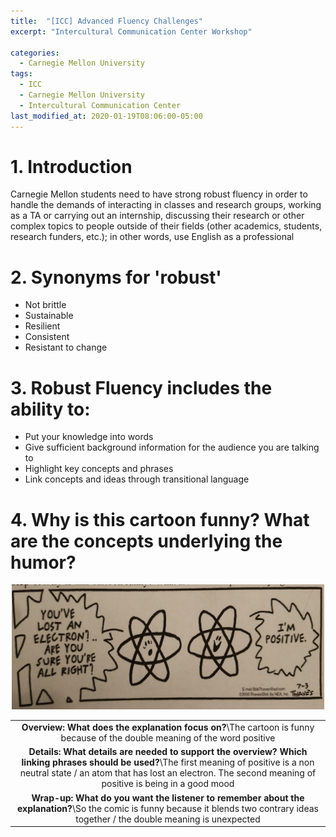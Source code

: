 ```yaml
---
title:  "[ICC] Advanced Fluency Challenges"
excerpt: "Intercultural Communication Center Workshop"

categories:
  - Carnegie Mellon University
tags:
  - ICC
  - Carnegie Mellon University
  - Intercultural Communication Center
last_modified_at: 2020-01-19T08:06:00-05:00
---
```


# 1. Introduction
Carnegie Mellon students need to have strong robust fluency in order to handle the demands of interacting in classes and research groups,
working as a TA or carrying out an internship, discussing their research or other complex topics to people outside of their fields (other
academics, students, research funders, etc.); in other words, use English as a professional
  
# 2. Synonyms for 'robust'
- Not brittle
- Sustainable
- Resilient
- Consistent
- Resistant to change

# 3. Robust Fluency includes the ability to:
- Put your knowledge into words
- Give sufficient background information for the audience you are talking to
- Highlight key concepts and phrases
- Link concepts and ideas through transitional language

# 4. Why is this cartoon funny? What are the concepts underlying the humor?
<p align="center">
  <img width="500" height="200" src="/images/ICC0.png">
</p>

|                                               |
| :-------------------------------------------: |
| **Overview: What does the explanation focus on?**\The cartoon is funny because of the double meaning of the word positive |
| **Details: What details are needed to support the overview? Which linking phrases should be used?**\The first meaning of positive is a non neutral state / an atom that has lost an electron. The second meaning of positive is being in a good mood |
| **Wrap-up: What do you want the listener to remember about the explanation?**\So the comic is funny because it blends two contrary ideas together / the double meaning is unexpected |
